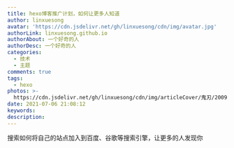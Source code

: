 ```yaml
---
title: hexo博客推广计划，如何让更多人知道
author: linxuesong
avatar: 'https://cdn.jsdelivr.net/gh/linxuesong/cdn/img/avatar.jpg'
authorLink: linxuesong.github.io
authorAbout: 一个好奇的人
authorDesc: 一个好奇的人
categories:
  - 技术
  - 主题
comments: true
tags:
  - hexo
photos: >-
  https://cdn.jsdelivr.net/gh/linxuesong/cdn/img/articleCover/鬼刃/200929110029-3-1200.jpg
date: 2021-07-06 21:08:12
keywords:
description:
---
```


搜索如何将自己的站点加入到百度、谷歌等搜索引擎，让更多的人发现你

